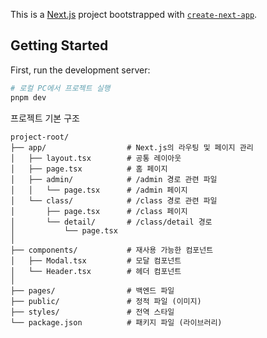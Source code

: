 This is a [Next.js](https://nextjs.org) project bootstrapped with [`create-next-app`](https://nextjs.org/docs/app/api-reference/cli/create-next-app).

## Getting Started

First, run the development server:

```bash
# 로컬 PC에서 프로젝트 실행
pnpm dev
```

프로젝트 기본 구조

```shell
project-root/
├── app/                  # Next.js의 라우팅 및 페이지 관리
│   ├── layout.tsx        # 공통 레이아웃
│   ├── page.tsx          # 홈 페이지
│   ├── admin/            # /admin 경로 관련 파일
│   │   └── page.tsx      # /admin 페이지
│   └── class/            # /class 경로 관련 파일
│       ├── page.tsx      # /class 페이지
│       └── detail/       # /class/detail 경로
│           └── page.tsx
│
├── components/           # 재사용 가능한 컴포넌트
│   ├── Modal.tsx         # 모달 컴포넌트
│   └── Header.tsx        # 헤더 컴포넌트
│
├── pages/                # 백엔드 파일
├── public/               # 정적 파일 (이미지)
├── styles/               # 전역 스타일
└── package.json          # 패키지 파일 (라이브러리)
```
